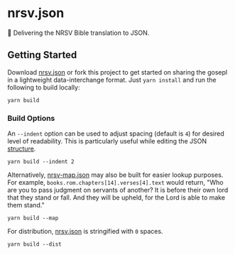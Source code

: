 # nrsv.json

📖 Delivering the NRSV Bible translation to JSON.

## Getting Started

Download [nrsv.json](dist/nrsv.json) or fork this project to get started on sharing the gosepl in a lightweight data-interchange format. Just `yarn install` and run the following to build locally:

```
yarn build
```

### Build Options

An `--indent` option can be used to adjust spacing (default is `4`) for desired level of readability. This is particularly useful while editing the JSON [structure](src/lib/structure.js).

```
yarn build --indent 2
```

Alternatively, [nrsv-map.json](dist/nrsv-map.json) may also be built for easier lookup purposes. For example, `books.rom.chapters[14].verses[4].text` would return, "Who are you to pass judgment on servants of another? It is before their own lord that they stand or fall. And they will be upheld, for the Lord
is able to make them stand."

```
yarn build --map
```

For distribution, [nrsv.json](dist/nrsv.json) is stringified with `0` spaces.

```
yarn build --dist
```
